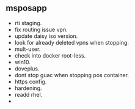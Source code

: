 msposapp
--------

- rti staging.
- fix routing issue vpn.
- update daisy iso version.
- look for already deleted vpns when stopping.
- mult-user.
- check into docker root-less.
- win10.
- doveplus.
- dont stop guac when stopping pos container.
- https config.
- hardening.
- readd rhel.
-   
